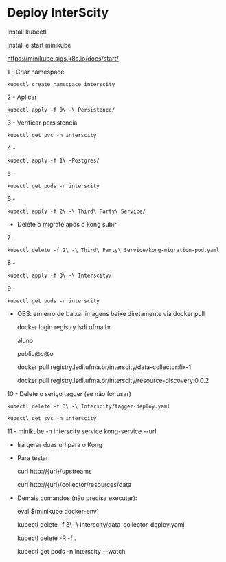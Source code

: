 # Deploy InterScity

Install kubectl

Install e start minikube

https://minikube.sigs.k8s.io/docs/start/

1 - Criar namespace

    kubectl create namespace interscity


2 -  Aplicar

    kubectl apply -f 0\ -\ Persistence/


3 - Verificar persistencia

    kubectl get pvc -n interscity


4 -    

    kubectl apply -f 1\ -Postgres/


5 - 

    kubectl get pods -n interscity

6 - 

    kubectl apply -f 2\ -\ Third\ Party\ Service/

- Delete o migrate após o kong subir

7 - 

    kubectl delete -f 2\ -\ Third\ Party\ Service/kong-migration-pod.yaml  

8 - 

    kubectl apply -f 3\ -\ Interscity/

9 - 

    kubectl get pods -n interscity

- OBS: em erro de baixar imagens baixe diretamente via docker pull

    docker login registry.lsdi.ufma.br

    aluno

    public@c@o

    docker pull registry.lsdi.ufma.br/interscity/data-collector:fix-1

    docker pull registry.lsdi.ufma.br/interscity/resource-discovery:0.0.2

10 - Delete o seriço tagger (se não for usar)

    kubectl delete -f 3\ -\ Interscity/tagger-deploy.yaml

    kubectl get svc -n interscity

11 - minikube -n interscity service kong-service --url

- Irá gerar duas url para o Kong

- Para testar:

    curl http://{url}/upstreams 

    curl http://{url}/collector/resources/data


- Demais comandos (não precisa executar):
    
    eval $(minikube docker-env)

    kubectl delete -f 3\ -\ Interscity/data-collector-deploy.yaml

    kubectl delete -R -f .

    kubectl get pods -n interscity --watch